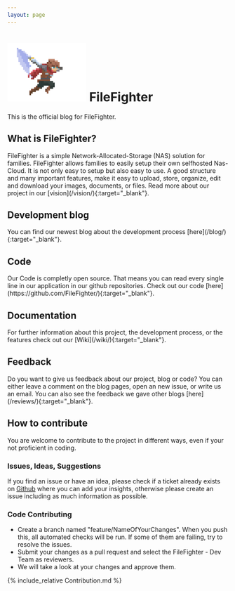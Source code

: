 ```yaml
---
layout: page
---
```

<h1><img src="assets/images/logo.png" style="width:180px"> FileFighter</h1>  

This is the official blog for FileFighter.

<h2>What is FileFighter?</h2>
FileFighter is a simple Network-Allocated-Storage (NAS) solution for families.  
FileFighter allows families to easily setup their own selfhosted Nas-Cloud.  
It is not only easy to setup but also easy to use. A good structure and many important features, make it easy to upload, store, organize, edit and download your images, documents, or files.
Read more about our project in our [vision](/vision/){:target="_blank"}.

<h2>Development blog</h2>
You can find our newest blog about the development process [here](/blog/){:target="_blank"}.

<h2>Code</h2>
Our Code is completly open source. That means you can read every single line in our application in our github repositories.  
Check out our code [here](https://github.com/FileFighter/){:target="_blank"}.

<h2>Documentation</h2>
For further information about this project, the development process, or the features check out our [Wiki](/wiki/){:target="_blank"}.

<h2>Feedback</h2>
Do you want to give us feedback about our project, blog or code?  
You can either leave a comment on the blog pages, open an new issue, or write us an email.  
You can also see the feedback we gave other blogs [here](/reviews/){:target="_blank"}.


## How to contribute

You are welcome to contribute to the project in different ways, even if your not proficient in coding.

### Issues, Ideas, Suggestions

If you find an issue or have an idea, please check if a ticket already exists on [Github](https://github.com/FileFighter/filefighter.github.io/issues) where you can add your insights, otherwise please create an issue including as much information as possible.

### Code Contributing

* Create a branch named "feature/NameOfYourChanges". When you push this, all automated checks will be run. If some of them are failing, try to resolve the issues.
* Submit your changes as a pull request and select the FileFighter - Dev Team as reviewers.
* We will take a look at your changes and approve them.


{% include_relative Contribution.md %}
